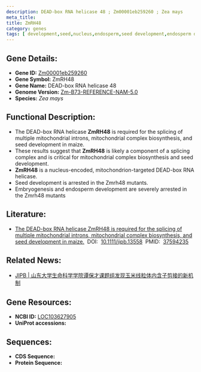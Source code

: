 ```yaml
---
description: DEAD-box RNA helicase 48 ; Zm00001eb259260 ; Zea mays
meta_title:
title: ZmRH48
category: genes
tags: [ development,seed,nucleus,endosperm,seed development,endosperm development,helicase ]
---
```


## Gene Details:
- **Gene ID:**	[Zm00001eb259260](https://www.maizegdb.org/gene_center/gene/Zm00001eb259260)
- **Gene Symbol:** ZmRH48
- **Gene Name:** DEAD-box RNA helicase 48
- **Genome Version:** [Zm-B73-REFERENCE-NAM-5.0](https://www.maizegdb.org/genome/assembly/Zm-B73-REFERENCE-NAM-5.0)
- **Species:** *Zea mays*

## Functional Description:
   - The DEAD-box RNA helicase **ZmRH48** is required for the splicing of multiple mitochondrial introns, mitochondrial complex biosynthesis, and seed development in maize.
   - These results suggest that **ZmRH48** is likely a component of a splicing complex and is critical for mitochondrial complex biosynthesis and seed development.
   - **ZmRH48** is a nucleus-encoded, mitochondrion-targeted DEAD-box RNA helicase.
   - Seed development is arrested in the Zmrh48 mutants.
   - Embryogenesis and endosperm development are severely arrested in the Zmrh48 mutants

## Literature:
   - [The DEAD-box RNA helicase ZmRH48 is required for the splicing of multiple mitochondrial introns, mitochondrial complex biosynthesis, and seed development in maize.]( https://onlinelibrary.wiley.com/doi/10.1111/jipb.13558)&nbsp;&nbsp;DOI:&nbsp;&nbsp;[10.1111/jipb.13558](https://onlinelibrary.wiley.com/doi/10.1111/jipb.13558)&nbsp;&nbsp;PMID:&nbsp;&nbsp;[37594235](https://pubmed.ncbi.nlm.nih.gov/37594235/)

## Related News:
   - [JIPB | 山东大学生命科学学院谭保才课题组发现玉米线粒体内含子剪接的新机制](https://mp.weixin.qq.com/s/FeKvLgvu4YwHVaA0vxAxHw)

## Gene Resources:
- **NCBI ID:** [LOC103627905](https://www.ncbi.nlm.nih.gov/gene/?term=LOC103627905)
- **UniProt accessions:** [](https://www.uniprot.org/uniprotkb//entry)

## Sequences:
- **CDS Sequence:**
- **Protein Sequence:**
